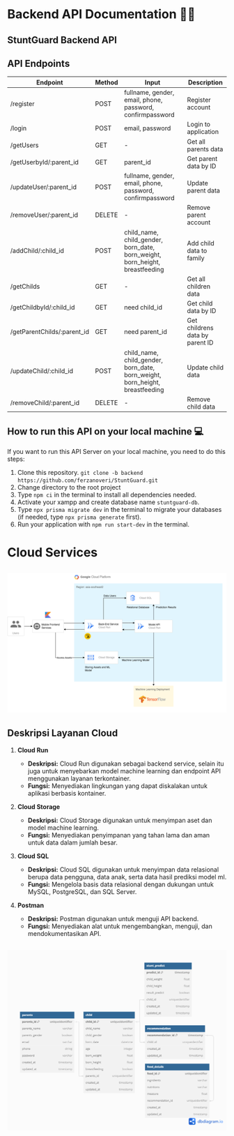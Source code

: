 # Backend API Documentation 🧑‍💻

## StuntGuard Backend API

## API Endpoints

| Endpoint                   | Method | Input                                                                         | Description                       |
|----------------------------|--------|-------------------------------------------------------------------------------|-----------------------------------|
| /register                  | POST   | fullname, gender, email, phone, password, confirmpassword                     | Register account                  |
| /login                     | POST   | email, password                                                               | Login to application              |
| /getUsers                  | GET    | -                                                                             | Get all parents data              |
| /getUserbyId/:parent_id    | GET    | parent_id                                                                     | Get parent data by ID             |
| /updateUser/:parent_id     | POST   | fullname, gender, email, phone, password, confirmpassword                     | Update parent data                |
| /removeUser/:parent_id     | DELETE | -                                                                             | Remove parent account             |
| /addChild/:child_id        | POST   | child_name, child_gender, born_date, born_weight, born_height, breastfeeding  | Add child data to family          |
| /getChilds                 | GET    | -                                                                             | Get all children data             |
| /getChildbyId/:child_id    | GET    | need child_id                                                                 | Get child data by ID              |
| /getParentChilds/:parent_id| GET    | need parent_id                                                                | Get childrens data by parent ID   |
| /updateChild/:child_id     | POST   | child_name, child_gender, born_date, born_weight, born_height, breastfeeding  | Update child data                 |
| /removeChild/:parent_id    | DELETE | -                                                                             | Remove child data                 |

## How to run this API on your local machine 💻

If you want to run this API Server on your local machine, you need to do this steps:

1. Clone this repository. `git clone -b backend https://github.com/ferzanoveri/StuntGuard.git`
2. Change directory to the root project
3. Type `npm ci` in the terminal to install all dependencies needed.
4. Activate your xampp and create database name `stuntguard-db`.
5. Type `npx prisma migrate dev` in the terminal to migrate your databases (if needed, type `npx prisma generate` first).
6. Run your application with `npm run start-dev` in the terminal.

# Cloud Services

## ![Cloud Architecture](images/CloudArchitecture.png)

## Deskripsi Layanan Cloud

1. **Cloud Run**
   - **Deskripsi:** Cloud Run digunakan sebagai backend service, selain itu juga untuk menyebarkan model machine learning dan endpoint API menggunakan layanan terkontainer.
   - **Fungsi:** Menyediakan lingkungan yang dapat diskalakan untuk aplikasi berbasis kontainer.

3. **Cloud Storage**
   - **Deskripsi:** Cloud Storage digunakan untuk menyimpan aset dan model machine learning.
   - **Fungsi:** Menyediakan penyimpanan yang tahan lama dan aman untuk data dalam jumlah besar.

4. **Cloud SQL**
   - **Deskripsi:** Cloud SQL digunakan untuk menyimpan data relasional berupa data pengguna, data anak, serta data hasil prediksi model ml.
   - **Fungsi:** Mengelola basis data relasional dengan dukungan untuk MySQL, PostgreSQL, dan SQL Server.

6. **Postman**
   - **Deskripsi:** Postman digunakan untuk menguji API backend.
   - **Fungsi:** Menyediakan alat untuk mengembangkan, menguji, dan mendokumentasikan API.

## ![Database Diagram](images/DatabaseDiagram.png)
